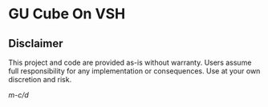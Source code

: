 # GU Cube On VSH

## Disclaimer

This project and code are provided as-is without warranty. Users assume full responsibility for any implementation or consequences. Use at your own discretion and risk.

*m-c/d*
